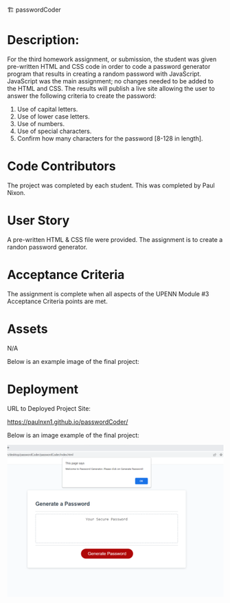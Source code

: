 🏗️ passwordCoder   

# Description: 

For the third homework assignment, or submission, the student was given pre-written HTML and CSS code in order to code a password generator program that results in creating a random password with JavaScript.  JavaScript was the main assignment; no changes needed to be added to the HTML and CSS.  The results will publish a live site allowing the user to answer the following criteria to create the password:

1. Use of capital letters.
2. Use of lower case letters.
3. Use of numbers.
4. Use of special characters. 
5. Confirm how many characters for the password [8-128 in length]. 


# Code Contributors 

The project was completed by each student. This was completed by Paul Nixon. 

# User Story 

A pre-written HTML & CSS file were provided. The assignment is to create a randon password generator.  


# Acceptance Criteria 

The assignment is complete when all aspects of the UPENN Module #3 Acceptance Criteria points are met.

# Assets
N/A

Below is an example image of the final project:


# Deployment 
URL to Deployed Project Site:

https://paulnxn1.github.io/passwordCoder/


Below is an image example of the final project:

![ReadME-info](./assets/imgGenPassword.png)